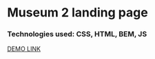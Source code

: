 # Museum 2 landing page
### Technologies used: CSS, HTML, BEM, JS

[DEMO LINK](https://oleksandr-kotliarov.github.io/Museum_2/)
